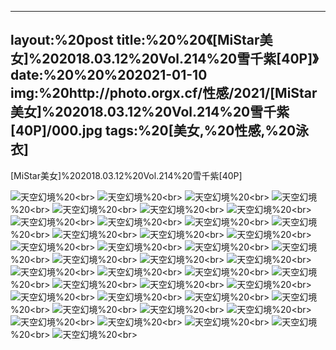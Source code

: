 ﻿---
layout:%20post
title:%20%20《[MiStar美女]%202018.03.12%20Vol.214%20雪千紫[40P]》
date:%20%20%202021-01-10
img:%20http://photo.orgx.cf/性感/2021/[MiStar美女]%202018.03.12%20Vol.214%20雪千紫[40P]/000.jpg
tags:%20[美女,%20性感,%20泳衣]
---

[MiStar美女]%202018.03.12%20Vol.214%20雪千紫[40P]



![天空幻境](http://photo.orgx.cf/性感/2021/[MiStar美女]%202018.03.12%20Vol.214%20雪千紫[40P]/001.jpg%20''天空幻境'')%20<br>
![天空幻境](http://photo.orgx.cf/性感/2021/[MiStar美女]%202018.03.12%20Vol.214%20雪千紫[40P]/002.jpg%20''天空幻境'')%20<br>
![天空幻境](http://photo.orgx.cf/性感/2021/[MiStar美女]%202018.03.12%20Vol.214%20雪千紫[40P]/003.jpg%20''天空幻境'')%20<br>
![天空幻境](http://photo.orgx.cf/性感/2021/[MiStar美女]%202018.03.12%20Vol.214%20雪千紫[40P]/004.jpg%20''天空幻境'')%20<br>
![天空幻境](http://photo.orgx.cf/性感/2021/[MiStar美女]%202018.03.12%20Vol.214%20雪千紫[40P]/005.jpg%20''天空幻境'')%20<br>
![天空幻境](http://photo.orgx.cf/性感/2021/[MiStar美女]%202018.03.12%20Vol.214%20雪千紫[40P]/006.jpg%20''天空幻境'')%20<br>
![天空幻境](http://photo.orgx.cf/性感/2021/[MiStar美女]%202018.03.12%20Vol.214%20雪千紫[40P]/007.jpg%20''天空幻境'')%20<br>
![天空幻境](http://photo.orgx.cf/性感/2021/[MiStar美女]%202018.03.12%20Vol.214%20雪千紫[40P]/008.jpg%20''天空幻境'')%20<br>
![天空幻境](http://photo.orgx.cf/性感/2021/[MiStar美女]%202018.03.12%20Vol.214%20雪千紫[40P]/009.jpg%20''天空幻境'')%20<br>
![天空幻境](http://photo.orgx.cf/性感/2021/[MiStar美女]%202018.03.12%20Vol.214%20雪千紫[40P]/010.jpg%20''天空幻境'')%20<br>
![天空幻境](http://photo.orgx.cf/性感/2021/[MiStar美女]%202018.03.12%20Vol.214%20雪千紫[40P]/011.jpg%20''天空幻境'')%20<br>
![天空幻境](http://photo.orgx.cf/性感/2021/[MiStar美女]%202018.03.12%20Vol.214%20雪千紫[40P]/012.jpg%20''天空幻境'')%20<br>
![天空幻境](http://photo.orgx.cf/性感/2021/[MiStar美女]%202018.03.12%20Vol.214%20雪千紫[40P]/013.jpg%20''天空幻境'')%20<br>
![天空幻境](http://photo.orgx.cf/性感/2021/[MiStar美女]%202018.03.12%20Vol.214%20雪千紫[40P]/014.jpg%20''天空幻境'')%20<br>
![天空幻境](http://photo.orgx.cf/性感/2021/[MiStar美女]%202018.03.12%20Vol.214%20雪千紫[40P]/015.jpg%20''天空幻境'')%20<br>
![天空幻境](http://photo.orgx.cf/性感/2021/[MiStar美女]%202018.03.12%20Vol.214%20雪千紫[40P]/016.jpg%20''天空幻境'')%20<br>
![天空幻境](http://photo.orgx.cf/性感/2021/[MiStar美女]%202018.03.12%20Vol.214%20雪千紫[40P]/017.jpg%20''天空幻境'')%20<br>
![天空幻境](http://photo.orgx.cf/性感/2021/[MiStar美女]%202018.03.12%20Vol.214%20雪千紫[40P]/018.jpg%20''天空幻境'')%20<br>
![天空幻境](http://photo.orgx.cf/性感/2021/[MiStar美女]%202018.03.12%20Vol.214%20雪千紫[40P]/019.jpg%20''天空幻境'')%20<br>
![天空幻境](http://photo.orgx.cf/性感/2021/[MiStar美女]%202018.03.12%20Vol.214%20雪千紫[40P]/020.jpg%20''天空幻境'')%20<br>
![天空幻境](http://photo.orgx.cf/性感/2021/[MiStar美女]%202018.03.12%20Vol.214%20雪千紫[40P]/021.jpg%20''天空幻境'')%20<br>
![天空幻境](http://photo.orgx.cf/性感/2021/[MiStar美女]%202018.03.12%20Vol.214%20雪千紫[40P]/022.jpg%20''天空幻境'')%20<br>
![天空幻境](http://photo.orgx.cf/性感/2021/[MiStar美女]%202018.03.12%20Vol.214%20雪千紫[40P]/023.jpg%20''天空幻境'')%20<br>
![天空幻境](http://photo.orgx.cf/性感/2021/[MiStar美女]%202018.03.12%20Vol.214%20雪千紫[40P]/024.jpg%20''天空幻境'')%20<br>
![天空幻境](http://photo.orgx.cf/性感/2021/[MiStar美女]%202018.03.12%20Vol.214%20雪千紫[40P]/025.jpg%20''天空幻境'')%20<br>
![天空幻境](http://photo.orgx.cf/性感/2021/[MiStar美女]%202018.03.12%20Vol.214%20雪千紫[40P]/026.jpg%20''天空幻境'')%20<br>
![天空幻境](http://photo.orgx.cf/性感/2021/[MiStar美女]%202018.03.12%20Vol.214%20雪千紫[40P]/027.jpg%20''天空幻境'')%20<br>
![天空幻境](http://photo.orgx.cf/性感/2021/[MiStar美女]%202018.03.12%20Vol.214%20雪千紫[40P]/028.jpg%20''天空幻境'')%20<br>
![天空幻境](http://photo.orgx.cf/性感/2021/[MiStar美女]%202018.03.12%20Vol.214%20雪千紫[40P]/029.jpg%20''天空幻境'')%20<br>
![天空幻境](http://photo.orgx.cf/性感/2021/[MiStar美女]%202018.03.12%20Vol.214%20雪千紫[40P]/030.jpg%20''天空幻境'')%20<br>
![天空幻境](http://photo.orgx.cf/性感/2021/[MiStar美女]%202018.03.12%20Vol.214%20雪千紫[40P]/031.jpg%20''天空幻境'')%20<br>
![天空幻境](http://photo.orgx.cf/性感/2021/[MiStar美女]%202018.03.12%20Vol.214%20雪千紫[40P]/032.jpg%20''天空幻境'')%20<br>
![天空幻境](http://photo.orgx.cf/性感/2021/[MiStar美女]%202018.03.12%20Vol.214%20雪千紫[40P]/033.jpg%20''天空幻境'')%20<br>
![天空幻境](http://photo.orgx.cf/性感/2021/[MiStar美女]%202018.03.12%20Vol.214%20雪千紫[40P]/034.jpg%20''天空幻境'')%20<br>
![天空幻境](http://photo.orgx.cf/性感/2021/[MiStar美女]%202018.03.12%20Vol.214%20雪千紫[40P]/035.jpg%20''天空幻境'')%20<br>
![天空幻境](http://photo.orgx.cf/性感/2021/[MiStar美女]%202018.03.12%20Vol.214%20雪千紫[40P]/036.jpg%20''天空幻境'')%20<br>
![天空幻境](http://photo.orgx.cf/性感/2021/[MiStar美女]%202018.03.12%20Vol.214%20雪千紫[40P]/037.jpg%20''天空幻境'')%20<br>
![天空幻境](http://photo.orgx.cf/性感/2021/[MiStar美女]%202018.03.12%20Vol.214%20雪千紫[40P]/038.jpg%20''天空幻境'')%20<br>
![天空幻境](http://photo.orgx.cf/性感/2021/[MiStar美女]%202018.03.12%20Vol.214%20雪千紫[40P]/039.jpg%20''天空幻境'')%20<br>
![天空幻境](http://photo.orgx.cf/性感/2021/[MiStar美女]%202018.03.12%20Vol.214%20雪千紫[40P]/040.jpg%20''天空幻境'')%20<br>